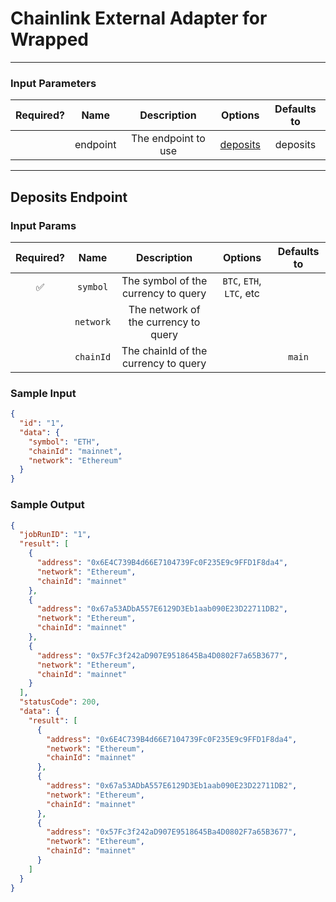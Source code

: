 # Chainlink External Adapter for Wrapped

---

### Input Parameters

| Required? |   Name   |     Description     |            Options             | Defaults to |
| :-------: | :------: | :-----------------: | :----------------------------: | :---------: |
|           | endpoint | The endpoint to use | [deposits](#Deposits-Endpoint) |  deposits   |

---

## Deposits Endpoint

### Input Params

| Required? |   Name    |             Description              |         Options          | Defaults to |
| :-------: | :-------: | :----------------------------------: | :----------------------: | :---------: |
|    ✅     | `symbol`  | The symbol of the currency to query  | `BTC`, `ETH`, `LTC`, etc |             |
|           | `network` | The network of the currency to query |                          |             |
|           | `chainId` | The chainId of the currency to query |                          |   `main`    |

### Sample Input

```json
{
  "id": "1",
  "data": {
    "symbol": "ETH",
    "chainId": "mainnet",
    "network": "Ethereum"
  }
}
```

### Sample Output

```json
{
  "jobRunID": "1",
  "result": [
    {
      "address": "0x6E4C739B4d66E7104739Fc0F235E9c9FFD1F8da4",
      "network": "Ethereum",
      "chainId": "mainnet"
    },
    {
      "address": "0x67a53ADbA557E6129D3Eb1aab090E23D22711DB2",
      "network": "Ethereum",
      "chainId": "mainnet"
    },
    {
      "address": "0x57Fc3f242aD907E9518645Ba4D0802F7a65B3677",
      "network": "Ethereum",
      "chainId": "mainnet"
    }
  ],
  "statusCode": 200,
  "data": {
    "result": [
      {
        "address": "0x6E4C739B4d66E7104739Fc0F235E9c9FFD1F8da4",
        "network": "Ethereum",
        "chainId": "mainnet"
      },
      {
        "address": "0x67a53ADbA557E6129D3Eb1aab090E23D22711DB2",
        "network": "Ethereum",
        "chainId": "mainnet"
      },
      {
        "address": "0x57Fc3f242aD907E9518645Ba4D0802F7a65B3677",
        "network": "Ethereum",
        "chainId": "mainnet"
      }
    ]
  }
}
```
